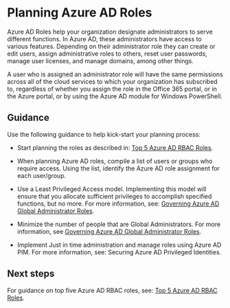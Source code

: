 # Planning Azure AD Roles


Azure AD Roles help your organization designate administrators to serve different functions. In Azure AD, these administrators have access to various features. Depending on their administrator role they can create or edit users, assign administrative roles to others, reset user passwords, manage user licenses, and manage domains, among other things. 

A user who is assigned an administrator role will have the same permissions across all of the cloud services to which your organization has subscribed to, regardless of whether you assign the role in the Office 365 portal, or in the Azure portal, or by using the Azure AD module for Windows PowerShell.



## Guidance

Use the following guidance to help kick-start your planning process:

  - Start planning the roles as described in: [Top 5 Azure AD RBAC Roles](3.3.3-Top-5-Azure-AD-RBAC-Roles.md).

  - When planning Azure AD roles, compile a list of users or groups who require access. Using the list, identify the Azure AD role assignment for each user/group.

  - Use a Least Privileged Access model. Implementing this model will ensure that you allocate sufficient privileges to accomplish specified functions, but no more. For more information, see: [Governing Azure AD Global Administrator Roles](3.3.1-Governing-Azure-AD-Global-Administrator-Roles.md).
	
  - Minimize the number of people that are Global Administrators. For more information, see [Governing Azure AD Global Administrator Roles](3.3.1-Governing-Azure-AD-Global-Administrator-Roles.md).
	
  - Implement Just in time administration and manage roles using Azure AD PIM. For more information, see: Securing Azure AD Privileged Identities.



## Next steps 

For guidance on top five Azure AD RBAC roles, see: [Top 5 Azure AD RBAC Roles](3.3.3-Top-5-Azure-AD-RBAC-Roles.md).
